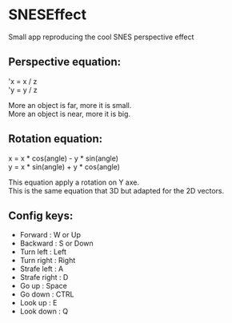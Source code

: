 # SNESEffect
Small app reproducing the cool SNES perspective effect

Perspective equation:
---------------------
'x = x / z<br />
'y = y / z

More an object is far, more it is small.<br />
More an object is near, more it is big.

Rotation equation:
-------------------
x = x * cos(angle) - y * sin(angle)<br />
y = x * sin(angle) + y * cos(angle)

This equation apply a rotation on Y axe.<br />
This is the same equation that 3D but adapted for the 2D vectors.

Config keys:
-------------
- Forward : W or Up
- Backward : S or Down
- Turn left : Left
- Turn right : Right
- Strafe left : A
- Strafe right : D
- Go up : Space
- Go down : CTRL
- Look up : E
- Look down : Q

